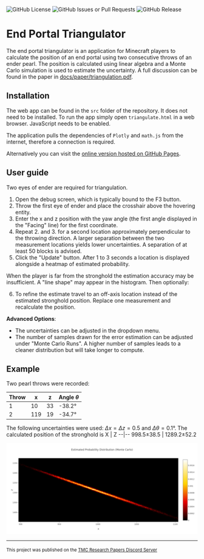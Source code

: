 ![GitHub License](https://img.shields.io/github/license/davidkowalk/end_portal_triangulator)
![GitHub Issues or Pull Requests](https://img.shields.io/github/issues/davidkowalk/end_portal_triangulator)
![GitHub Release](https://img.shields.io/github/v/release/davidkowalk/end_portal_triangulator?labelColor=green)



# End Portal Triangulator

The end portal triangulator is an application for Minecraft players to calculate the position of an end portal using two consecutive throws of an ender pearl.
The position is calculated using linear algebra and a Monte Carlo simulation is used to estimate the uncertainty. A full discussion can be found in the paper in [docs/paper/triangulation.pdf](./docs/paper/triangulation.pdf).

## Installation

The web app can be found in the `src` folder of the repository. It does not need to be installed.
To run the app simply open `triangulate.html` in a web browser. JavaScript needs to be enabled.

The application pulls the dependencies of `Plotly` and `math.js` from the internet, therefore a connection is required.

Alternatively you can visit the [online version hosted on GitHub Pages](https://davidkowalk.github.io/end_portal_triangulator/src/triangulate.html).

## User guide

Two eyes of ender are required for triangulation.
1. Open the debug screen, which is typically bound to the F3 button.
2. Throw the first eye of ender and place the crosshair above the hovering entity.
3. Enter the x and z position with the yaw angle (the first angle displayed in the "Facing" line) for the first coordinate.
4. Repeat 2. and 3. for a second location approximately perpendicular to the throwing direction. A larger separation between the two measurement locations yields lower uncertainties. A separation of at least 50 blocks is advised.
5. Click the "Update" button. After 1 to 3 seconds a location is displayed alongside a heatmap of estimated probability.

When the player is far from the stronghold the estimation accuracy may be insufficient. A "line shape" may appear in the histogram. Then optionally:

6. To refine the estimate travel to an off-axis location instead of the estimated stronghold position. Replace one measurement and recalculate the position. 

**Advanced Options**:
- The uncertainties can be adjusted in the dropdown menu.
- The number of samples drawn for the error estimation can be adjusted under "Monte Carlo Runs". A higher number of samples leads to a cleaner distribution but will take longer to compute.   

## Example

Two pearl throws were recorded:

Throw   | x | z | Angle $\theta$
--------|---|---|-------
1       | 10| 33| -38.2°
2       |119| 19| -34.7°

The following uncertainties were used: $\Delta x = \Delta z = 0.5$ and $\Delta \theta = 0.1°$. The calculated position of the stronghold is
X | Z
--|--
998.5±38.5 | 1289.2±52.2

![](./docs/img/distribution.png)

<hr/>

<small>This project was published on the [TMC Research Papers Discord Server](https://discord.gg/N9rxV4fwnH)</small> 